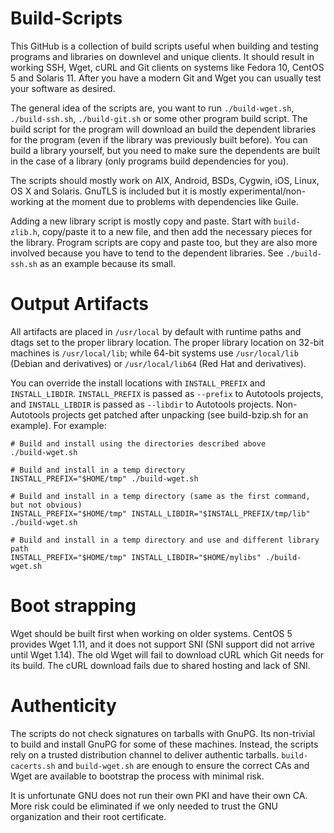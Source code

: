 # Build-Scripts
This GitHub is a collection of build scripts useful when building and testing programs and libraries on downlevel and unique clients. It should result in working SSH, Wget, cURL and Git clients on systems like Fedora 10, CentOS 5 and Solaris 11. After you have a modern Git and Wget you can usually test your software as desired.

The general idea of the scripts are, you want to run `./build-wget.sh`, `./build-ssh.sh`, `./build-git.sh` or some other program build script. The build script for the program will download an build the dependent libraries for the program (even if the library was previously built before). You can build a library yourself, but you need to make sure the dependents are built in the case of a library (only programs build dependencies for you).

The scripts should mostly work on AIX, Android, BSDs, Cygwin, iOS, Linux, OS X and Solaris. GnuTLS is included but it is mostly experimental/non-working at the moment due to problems with dependencies like Guile.

Adding a new library script is mostly copy and paste. Start with `build-zlib.h`, copy/paste it to a new file, and then add the necessary pieces for the library. Program scripts are copy and paste too, but they are also more involved because you have to tend to the dependent libraries. See `./build-ssh.sh` as an example because its small.

# Output Artifacts
All artifacts are placed in `/usr/local` by default with runtime paths and dtags set to the proper library location. The proper library location on 32-bit machines is `/usr/local/lib`; while 64-bit systems use `/usr/local/lib` (Debian and derivatives) or `/usr/local/lib64` (Red Hat and derivatives).

You can override the install locations with `INSTALL_PREFIX` and `INSTALL_LIBDIR`. `INSTALL_PREFIX` is passed as `--prefix` to Autotools projects, and `INSTALL_LIBDIR` is passed as `--libdir` to Autotools projects. Non-Autotools projects get patched after unpacking (see build-bzip.sh for an example). For example:

```
# Build and install using the directories described above
./build-wget.sh

# Build and install in a temp directory
INSTALL_PREFIX="$HOME/tmp" ./build-wget.sh

# Build and install in a temp directory (same as the first command, but not obvious)
INSTALL_PREFIX="$HOME/tmp" INSTALL_LIBDIR="$INSTALL_PREFIX/tmp/lib" ./build-wget.sh

# Build and install in a temp directory and use and different library path
INSTALL_PREFIX="$HOME/tmp" INSTALL_LIBDIR="$HOME/mylibs" ./build-wget.sh
```

# Boot strapping
Wget should be built first when working on older systems. CentOS 5 provides Wget 1.11, and it does not support SNI (SNI support did not arrive until Wget 1.14). The old Wget will fail to download cURL which Git needs for its build. The cURL download fails due to shared hosting and lack of SNI.

# Authenticity
The scripts do not check signatures on tarballs with GnuPG. Its non-trivial to build and install GnuPG for some of these machines. Instead, the scripts rely on a trusted distribution channel to deliver authentic tarballs. `build-cacerts.sh` and `build-wget.sh` are enough to ensure the correct CAs and Wget are available to bootstrap the process with minimal risk.

It is unfortunate GNU does not run their own PKI and have their own CA. More risk could be eliminated if we only needed to trust the GNU organization and their root certificate.
